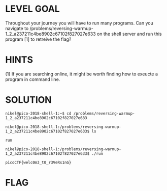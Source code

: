 # LEVEL GOAL

Throughout your journey you will have to run many programs. Can you navigate to /problems/reversing-warmup-1_2_a237211c4be8902c67102f827027e633 on the shell server and run this program [1]  to retreive the flag?

# HINTS

(1) If you are searching online, it might be worth finding how to exeucte a program in command line.

# SOLUTION

`nikel@pico-2018-shell-1:~$ cd /problems/reversing-warmup-1_2_a237211c4be8902c67102f827027e633`

`nikel@pico-2018-shell-1:/problems/reversing-warmup-1_2_a237211c4be8902c67102f827027e633$ ls`

`run`

`nikel@pico-2018-shell-1:/problems/reversing-warmup-1_2_a237211c4be8902c67102f827027e633$ ./run`

`picoCTF{welc0m3_t0_r3VeRs1nG}`

# FLAG
